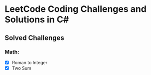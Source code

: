 # LeetCode Coding Challenges and Solutions in C#


## Solved Challenges

### Math:

- [x] Roman to Integer
- [x] Two Sum
